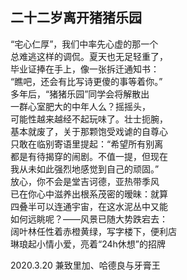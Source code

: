 <div class="poetry-container">

## 二十二岁离开猪猪乐园

“宅心仁厚”，我们中率先心虚的那一个  
总难逃这样的调侃。夏天也无足轻重了，  
毕业证捧在手上，像一张拆迁通知书：  
“瞧吧，还会有比写诗更傻的事等着你。”  
多年后，“猪猪乐园”同学会将解散出  
一群心室肥大的中年人么？摇摇头，  
可能性越来越经不起玩味了。壮士扼腕，  
基本就废了，关于那颗饱受戏谑的自尊心  
只敢在临别寄语里提起：“希望所有别离  
都是有待揭穿的闹剧。不值一提，但现在  
我从未如此强烈地感觉到自己的顽固。”  
放心，你不会是堂吉诃德，亚热带季风  
已在你心中滋养出根系茂密的暧昧：就算  
四叠半可以连通宇宙，在这水泥丛中又能  
如何远眺呢？——风景已随大势跌宕去：  
阔叶林任性着赤橙黄绿，写字楼下，便利店  
琳琅起小情小爱，亮着“24h休想”的招牌  

<div class="time-note">2020.3.20 兼致里加、哈德良与牙膏王</div>

</div>